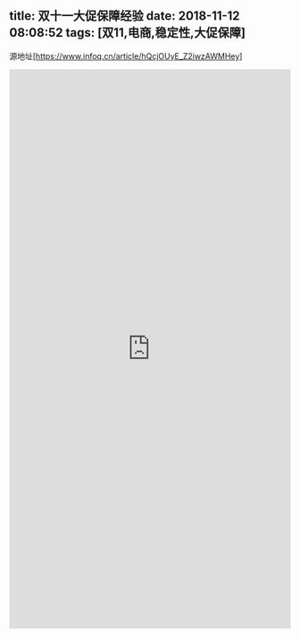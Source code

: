 title: 双十一大促保障经验
date: 2018-11-12 08:08:52
tags: [双11,电商,稳定性,大促保障]
---
源地址[https://www.infoq.cn/article/hQcjOUyE_Z2iwzAWMHey]
<br/>
<!--more-->
<iframe src="https://www.infoq.cn/article/hQcjOUyE_Z2iwzAWMHey" frameBorder="0" width="100%" scrolling="yes" height="1000px"></iframe>
